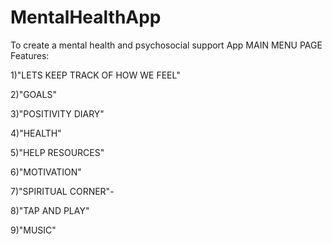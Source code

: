 # MentalHealthApp
To create a mental health and psychosocial support App
MAIN MENU PAGE
Features:

1)"LETS KEEP TRACK OF HOW WE FEEL"

2)"GOALS"

3)"POSITIVITY DIARY"

4)"HEALTH"

5)"HELP RESOURCES"

6)"MOTIVATION"

7)"SPIRITUAL CORNER"-

8)"TAP AND PLAY"

9)"MUSIC"
